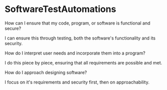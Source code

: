 # SoftwareTestAutomations

How can I ensure that my code, program, or software is functional and secure?

  I can ensure this through testing, both the software's functionality and its security.
  
How do I interpret user needs and incorporate them into a program?

  I do this piece by piece, ensuring that all requirements are possible and met.
  
How do I approach designing software?
  
  I focus on it's requirements and security first, then on approachability.
